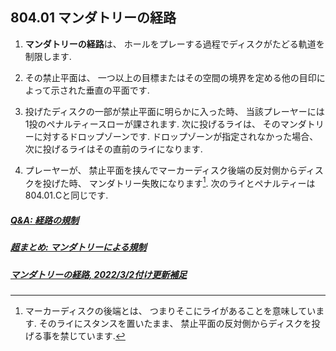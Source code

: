 ## 804.01 マンダトリーの経路

1. **マンダトリーの経路**は、
ホールをプレーする過程でディスクがたどる軌道を制限します.

1. その禁止平面は、
一つ以上の目標またはその空間の境界を定める他の目印によって示された垂直の平面です.

1. 投げたディスクの一部が禁止平面に明らかに入った時、
当該プレーヤーには1投のペナルティースローが課されます.
次に投げるライは、
そのマンダトリーに対するドロップゾーンです.
ドロップゾーンが指定されなかった場合、
次に投げるライはその直前のライになります.

1. プレーヤーが、
禁止平面を挟んでマーカーディスク後端の反対側からディスクを投げた時、
マンダトリー失敗になります[^80401.1].
次のライとペナルティーは804.01.Cと同じです.

##### [Q&A: 経路の規制](qa-man)
##### [超まとめ: マンダトリーによる規制](mandatory)
##### [マンダトリーの経路, 2022/3/2付け更新補足](https://docs.google.com/presentation/d/e/2PACX-1vSiGej3PzUmYvI-gD5ylHzCo_ixT3W7UpntrLrqsZIOx-D4vW0lrYNmKDUuzqFqYXMyM4t_2wPDdwjV/pub?start=false&loop=false&delayms=3000)

[^80401.1]: マーカーディスクの後端とは、
つまりそこにライがあることを意味しています.
そのライにスタンスを置いたまま、
禁止平面の反対側からディスクを投げる事を禁じています.
